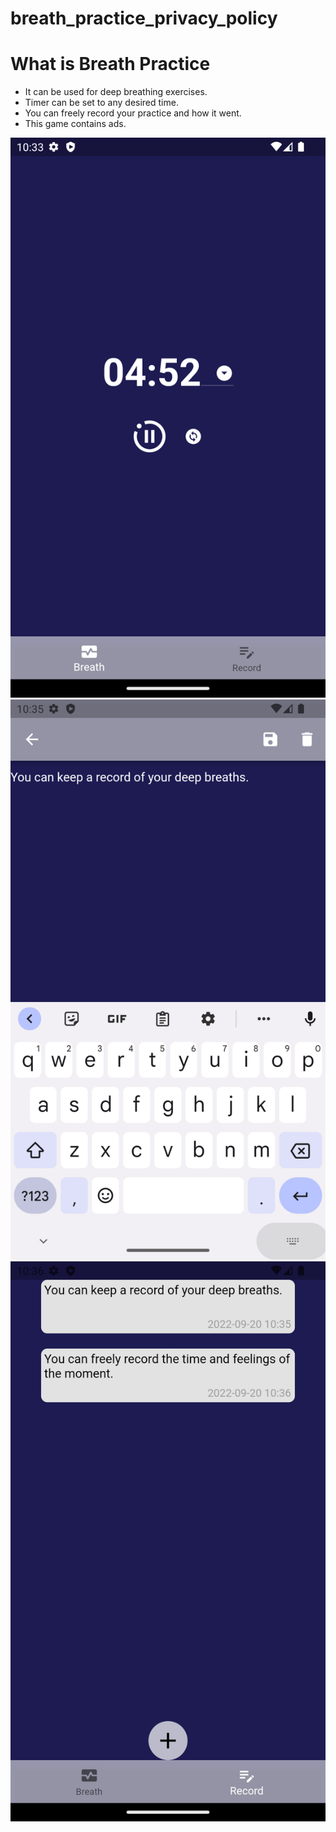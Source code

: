 # breath_practice_privacy_policy

# What is Breath Practice

- It can be used for deep breathing exercises.
- Timer can be set to any desired time.
- You can freely record your practice and how it went.
- This game contains ads.

![TOP](./images/breath_practice_top.png)
![Record](./images/breath_practice_record.png)
![Records](./images/breath_practice_records.png)
